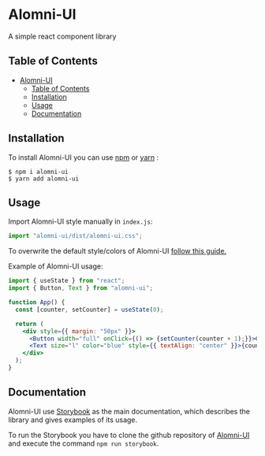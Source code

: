 # Alomni-UI

A simple react component library

## Table of Contents

- [Alomni-UI](#alomni-ui)
  - [Table of Contents](#table-of-contents)
  - [Installation](#installation)
  - [Usage](#usage)
  - [Documentation](#documentation)

## Installation

To install Alomni-UI you can use [npm](https://npmjs.org/) or [yarn](https://yarnpkg.com) :

```
$ npm i alomni-ui
$ yarn add alomni-ui
```

## Usage

Import Alomni-UI style manually in `index.js`:

```js
import "alomni-ui/dist/alomni-ui.css";
```

To overwrite the default style/colors of Alomni-UI [follow this guide.](https://github.com/matheoht/alomni-ui/blob/main/OVERWRITE_CSS_GUIDE.md) 


Example of Alomni-UI usage:

```jsx
import { useState } from "react";
import { Button, Text } from "alomni-ui";

function App() {
  const [counter, setCounter] = useState(0);

  return (
    <div style={{ margin: "50px" }}>
      <Button width="full" onClick={() => {setCounter(counter + 1);}}>Click me !</Button>
      <Text size="l" color="blue" style={{ textAlign: "center" }}>{counter}</Text>
    </div>
  );
}
```

## Documentation

Alomni-UI use [Storybook](https://storybook.js.org/) as the main documentation, which describes the library and gives examples of its usage.

To run the Storybook you have to clone the github repository of [Alomni-UI](https://github.com/matheoht/alomni-ui) and execute the command `npm run storybook`.
